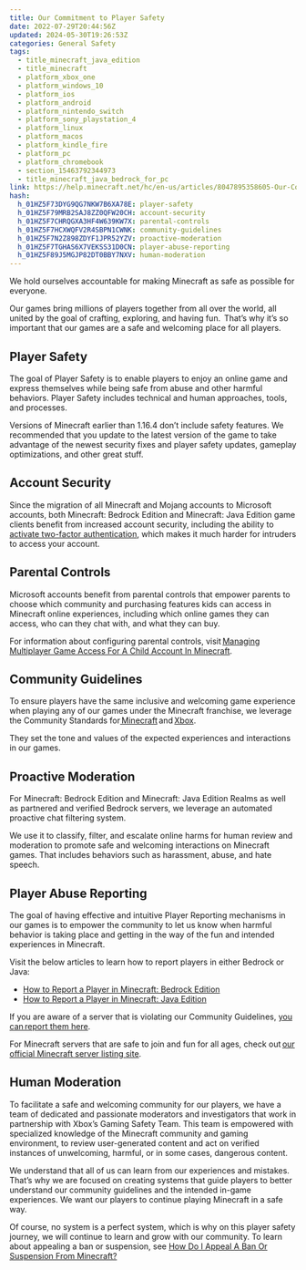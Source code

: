 ```yaml
---
title: Our Commitment to Player Safety
date: 2022-07-29T20:44:56Z
updated: 2024-05-30T19:26:53Z
categories: General Safety
tags:
  - title_minecraft_java_edition
  - title_minecraft
  - platform_xbox_one
  - platform_windows_10
  - platform_ios
  - platform_android
  - platform_nintendo_switch
  - platform_sony_playstation_4
  - platform_linux
  - platform_macos
  - platform_kindle_fire
  - platform_pc
  - platform_chromebook
  - section_15463792344973
  - title_minecraft_java_bedrock_for_pc
link: https://help.minecraft.net/hc/en-us/articles/8047895358605-Our-Commitment-to-Player-Safety
hash:
  h_01HZ5F73DYG9QG7NKW7B6XA78E: player-safety
  h_01HZ5F79MRB2SAJ8ZZ0QFW20CH: account-security
  h_01HZ5F7CHRQGXA3HF4W639KW7X: parental-controls
  h_01HZ5F7HCXWQFV2R4SBPN1CWNK: community-guidelines
  h_01HZ5F7N2Z898ZDYF1JPR52YZV: proactive-moderation
  h_01HZ5F7TGHAS6X7VEKSS31D0CN: player-abuse-reporting
  h_01HZ5F89J5MGJP82DT0BBY7NXV: human-moderation
---
```


We hold ourselves accountable for making Minecraft as safe as possible for everyone.

Our games bring millions of players together from all over the world, all united by the goal of crafting, exploring, and having fun.  That’s why it’s so important that our games are a safe and welcoming place for all players.

## Player Safety

The goal of Player Safety is to enable players to enjoy an online game and express themselves while being safe from abuse and other harmful behaviors. Player Safety includes technical and human approaches, tools, and processes.

Versions of Minecraft earlier than 1.16.4 don’t include safety features. We recommended that you update to the latest version of the game to take advantage of the newest security fixes and player safety updates, gameplay optimizations, and other great stuff.

## Account Security

Since the migration of all Minecraft and Mojang accounts to Microsoft accounts, both Minecraft: Bedrock Edition and Minecraft: Java Edition game clients benefit from increased account security, including the ability to [activate two-factor authentication](https://support.microsoft.com/en-us/account-billing/how-to-use-two-step-verification-with-your-microsoft-account-c7910146-672f-01e9-50a0-93b4585e7eb4), which makes it much harder for intruders to access your account.

## Parental Controls

Microsoft accounts benefit from parental controls that empower parents to choose which community and purchasing features kids can access in Minecraft online experiences, including which online games they can access, who can they chat with, and what they can buy.

For information about configuring parental controls, visit [Managing Multiplayer Game Access For A Child Account In Minecraft](./Managing-Multiplayer-Game-Access-for-a-Child-Account-in-Minecraft.md).

## Community Guidelines

To ensure players have the same inclusive and welcoming game experience when playing any of our games under the Minecraft franchise, we leverage the Community Standards for[ Minecraft](https://www.minecraft.net/en-us/community-standards) and [Xbox](https://www.xbox.com/en-CA/legal/community-standards).

They set the tone and values of the expected experiences and interactions in our games.

## Proactive Moderation

For Minecraft: Bedrock Edition and Minecraft: Java Edition Realms as well as partnered and verified Bedrock servers, we leverage an automated proactive chat filtering system.

We use it to classify, filter, and escalate online harms for human review and moderation to promote safe and welcoming interactions on Minecraft games. That includes behaviors such as harassment, abuse, and hate speech.

## Player Abuse Reporting

The goal of having effective and intuitive Player Reporting mechanisms in our games is to empower the community to let us know when harmful behavior is taking place and getting in the way of the fun and intended experiences in Minecraft.

Visit the below articles to learn how to report players in either Bedrock or Java:

- [How to Report a Player in Minecraft: Bedrock Edition](./How-to-Report-a-Player.md)
- [How to Report a Player in Minecraft: Java Edition](../Minecraft-Java-Edition/Player-Reporting-in-Minecraft-Java-Edition.md)

If you are aware of a server that is violating our Community Guidelines, [you can report them here](http://aka.ms/mce-reportserver).

For Minecraft servers that are safe to join and fun for all ages, check out [our official Minecraft server listing site](https://findmcserver.com/).

## Human Moderation

To facilitate a safe and welcoming community for our players, we have a team of dedicated and passionate moderators and investigators that work in partnership with Xbox’s Gaming Safety Team. This team is empowered with specialized knowledge of the Minecraft community and gaming environment, to review user-generated content and act on verified instances of unwelcoming, harmful, or in some cases, dangerous content.

We understand that all of us can learn from our experiences and mistakes. That’s why we are focused on creating systems that guide players to better understand our community guidelines and the intended in-game experiences. We want our players to continue playing Minecraft in a safe way.

Of course, no system is a perfect system, which is why on this player safety journey, we will continue to learn and grow with our community. To learn about appealing a ban or suspension, see [How Do I Appeal A Ban Or Suspension From Minecraft?](../Minecraft-Bedrock-Edition-Accounts/How-Do-I-Appeal-a-Ban-or-Suspension-from-Minecraft.md)
